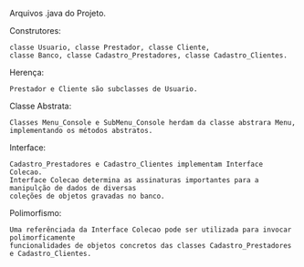 Arquivos .java do Projeto.

Construtores: 

    classe Usuario, classe Prestador, classe Cliente, 
    classe Banco, classe Cadastro_Prestadores, classe Cadastro_Clientes.

Herença:

    Prestador e Cliente são subclasses de Usuario.
    
Classe Abstrata:

    Classes Menu_Console e SubMenu_Console herdam da classe abstrara Menu, implementando os métodos abstratos.
    
Interface:

    Cadastro_Prestadores e Cadastro_Clientes implementam Interface Colecao.
    Interface Colecao determina as assinaturas importantes para a manipulção de dados de diversas
    coleções de objetos gravadas no banco.

Polimorfismo:
  
    Uma referênciada da Interface Colecao pode ser utilizada para invocar polimorficamente
    funcionalidades de objetos concretos das classes Cadastro_Prestadores e Cadastro_Clientes.
